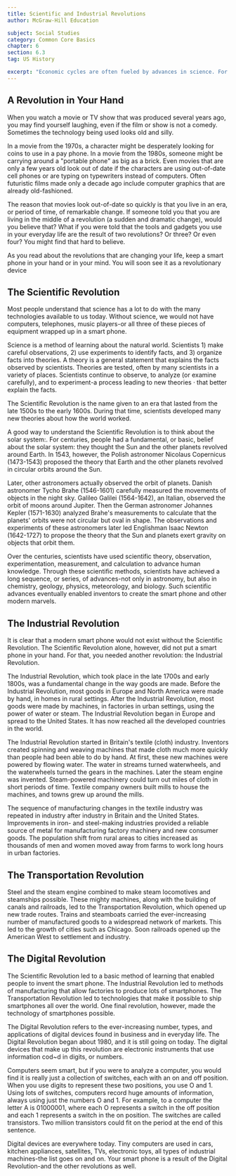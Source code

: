```yaml
---
title: Scientific and Industrial Revolutions
author: McGraw-Hill Education

subject: Social Studies
category: Common Core Basics
chapter: 6
section: 6.3
tag: US History

excerpt: "Economic cycles are often fueled by advances in science. For instance, in the sixteenth and seventeenth centuries, discoveries and ideas in astronomy, chemistry, physics, and other fields provided new knowledge about our world. People used this knowledge to invent new machines and processes. This progress drove the Industrial Revolution and the Transportation Revolution of the eighteenth and nineteenth centuries. Scientific discoveries have continued to affect the economy. A good example is today's Digital Revolution."
---
```

## A Revolution in Your Hand

When you watch a movie or TV show that was produced several years ago, you may find yourself laughing, even if the film or show is not a comedy. Sometimes the technology being used looks old and silly.

In a movie from the 1970s, a character might be desperately looking for coins to use in a pay phone. In a movie from the 1980s, someone might be carrying around a "portable phone" as big as a brick. Even movies that are only a few years old look out of date if the characters are using out-of-date cell phones or are typing on typewriters instead of computers. Often futuristic films made only a decade ago include computer graphics that are already old-fashioned.

The reason that movies look out-of-date so quickly is that you live in an era, or period of time, of remarkable change. If someone told you that you are living in the middle of a revolution (a sudden and dramatic change), would you believe that? What if you were told that the tools and gadgets you use in your everyday life are the result of two revolutions? Or three? Or even four? You might find that hard to believe.

As you read about the revolutions that are changing your life, keep a smart phone in your hand or in your mind. You will soon see it as a revolutionary device

## The Scientific Revolution

Most people understand that science has a lot to do with the many technologies available to us today. Without science, we would not have computers, telephones, music players-or all three of these pieces of equipment wrapped up in a smart phone.

Science is a method of learning about the natural world. Scientists 1) make careful observations, 2) use experiments to identify facts, and 3) organize facts into theories. A theory is a general statement that explains the facts observed by scientists. Theories are tested, often by many scientists in a variety of places. Scientists continue to observe, to analyze (or examine carefully), and to experiment-a process leading to new theories · that better explain the facts.

The Scientific Revolution is the name given to an era that lasted from the late 1500s to the early 1600s. During that time, scientists developed many new theories about how the world worked.

A good way to understand the Scientific Revolution is to think about the solar system:. For centuries, people had a fundamental, or basic, belief about the solar system: they thought the Sun and the other planets revolved around Earth. In 1543, however, the Polish astronomer Nicolaus Copernicus (1473-1543) proposed the theory that Earth and the other planets revolved in circular orbits around the Sun.

Later, other astronomers actually observed the orbit of planets. Danish astronomer Tycho Brahe (1546-1601) carefully measured the movements of objects in the night sky. Galileo Galilei (1564-1642), an Italian, observed the orbit of moons around Jupiter. Then the German astronomer Johannes Kepler (1571-1630) analyzed Brahe's measurements to calculate that the planets' orbits were not circular but oval in shape. The observations and experiments of these astronomers later led Englishman Isaac Newton (1642-1727) to propose the theory that the Sun and planets exert gravity on objects that orbit them.

Over the centuries, scientists have used scientific theory, observation, experimentation, measurement, and calculation to advance human knowledge. Through these scientific methods, scientists have achieved a long sequence, or series, of advances-not only in astronomy, but also in chemistry, geology, physics, meteorology, and biology. Such scientific advances eventually enabled inventors to create the smart phone and other modern marvels.

## The Industrial Revolution

It is clear that a modern smart phone would not exist without the Scientific Revolution. The Scientific Revolution alone, however, did not put a smart phone in your hand. For that, you needed another revolution: the Industrial Revolution.

The Industrial Revolution, which took place in the late 1700s and early 1800s, was a fundamental change in the way goods are made. Before the Industrial Revolution, most goods in Europe and North America were made by hand, in homes in rural settings. After the Industrial Revolution, most goods were made by machines, in factories in urban settings, using the power of water or steam. The Industrial Revolution began in Europe and spread to the United States. It has now reached all the developed countries in the world.

The Industrial Revolution started in Britain's textile (cloth) industry. Inventors created spinning and weaving machines that made cloth much more quickly than people had been able to do by hand. At first, these new machines were powered by flowing water. The water in streams turned waterwheels, and the waterwheels turned the gears in the machines. Later the steam engine was invented. Steam-powered machinery could turn out miles of cloth in short periods of time. Textile company owners built mills to house the machines, and towns grew up around the mills.

The sequence of manufacturing changes in the textile industry was repeated in industry after industry in Britain and the United States. Improvements in iron- and steel-making industries provided a reliable source of metal for manufacturing factory machinery and new consumer goods. The population shift from rural areas to cities increased as thousands of men and women moved away from farms to work long hours in urban factories.

## The Transportation Revolution

Steel and the steam engine combined to make steam locomotives and steamships possible. These mighty machines, along with the building of canals and railroads, led to the Transportation Revolution, which opened up new trade routes. Trains and steamboats carried the ever-increasing number of manufactured goods to a widespread network of markets. This led to the growth of cities such as Chicago. Soon railroads opened up the American West to settlement and industry.

## The Digital Revolution

The Scientific Revolution led to a basic method of learning that enabled people to invent the smart phone. The Industrial Revolution led to methods of manufacturing that allow factories to produce lots of smartphones. The Transportation Revolution led to technologies that make it possible to ship smartphones all over the world. One final revolution, however, made the technology of smartphones possible.

The Digital Revolution refers to the ever-increasing number, types, and applications of digital devices found in business and in everyday life. The Digital Revolution began about 1980, and it is still going on today. The digital devices that make up this revolution are electronic instruments that use information cod~d in digits, or numbers.

Computers seem smart, but if you were to analyze a computer, you would find it is really just a collection of switches, each with an on and off position. When you use digits to represent these two positions, you use O and 1. Using lots of switches, computers record huge amounts of information, always using just the numbers O and 1. For example, to a computer the letter A is 01000001, where each O represents a switch in the off position and each 1 represents a switch in the on position. The switches are called transistors. Two million transistors could fit on the period at the end of this sentence.

Digital devices are everywhere today. Tiny computers are used in cars, kitchen appliances, satellites, TVs, electronic toys, all types of industrial machines-the list goes on and on. Your smart phone is a result of the Digital Revolution-and the other revolutions as well.
